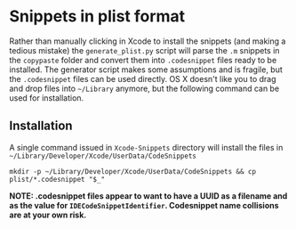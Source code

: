 # Snippets in plist format

Rather than manually clicking in Xcode to install the snippets (and making a tedious mistake) the `generate_plist.py` script will parse the `.m` snippets in the `copypaste` folder and convert them into `.codesnippet` files ready to be installed.
The generator script makes some assumptions and is fragile, but the `.codesnippet` files can be used directly.  OS X doesn't like you to drag and drop files into `~/Library` anymore, but the following command can be used for installation.

## Installation

A single command issued in `Xcode-Snippets` directory will install the files in `~/Library/Developer/Xcode/UserData/CodeSnippets` 

`mkdir -p ~/Library/Developer/Xcode/UserData/CodeSnippets && cp plist/*.codesnippet "$_" `

**NOTE: .codesnippet files appear to want to have a UUID as a filename and as the value for `IDECodeSnippetIdentifier`.  Codesnippet name collisions are at your own risk.**

